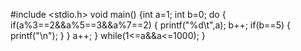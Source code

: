 #include <stdio.h>
void main()
{int a=1;
   int b=0;
   do
 {
	 if(a%3==2&&a%5==3&&a%7==2)
	 {
	   printf("%d\t",a);
    b++;
	if(b==5)
	{
	printf("\n");
	}
  }
  a++;
 }
while(1<=a&&a<=1000);
}
